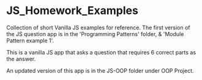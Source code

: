 # JS_Homework_Examples
Collection of short Vanilla JS examples for reference.
The first version of the JS question app is in the 'Programming Patterns' folder, & 'Module Pattern example 1'.

This is a vanilla JS app that asks a question that requires 6 correct parts as the answer.

An updated version of this app is in the JS-OOP folder under OOP Project.

